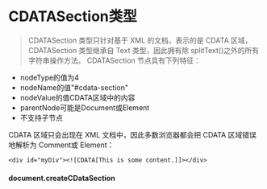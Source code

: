 # CDATASection类型

> CDATASection 类型只针对基于 XML 的文档，表示的是 CDATA 区域，CDATASection 类型继承自 Text 类型，因此拥有除 splitText()之外的所有字符串操作方法。
CDATASection 节点具有下列特征：
+ nodeType的值为4
+ nodeName的值"#cdata-section"
+ nodeValue的值CDATA区域中的内容
+ parentNode可能是Document或Element
+ 不支持子节点

 
CDATA 区域只会出现在 XML 文档中，因此多数浏览器都会把 CDATA 区域错误地解析为 Comment或 Element：

```
<div id="myDiv"><![CDATA[This is some content.]]></div>

```

#### document.createCDataSection

